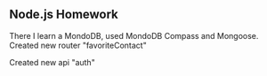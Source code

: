 ## Node.js Homework

There I learn a MondoDB, used MondoDB Compass and Mongoose.
Created new router "favoriteContact"

Created new api "auth"
